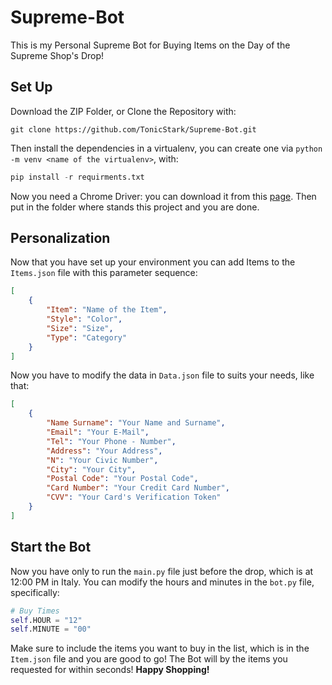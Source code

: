 # Supreme-Bot
This is my Personal Supreme Bot for Buying Items on the Day of the Supreme Shop's Drop!

## Set Up
Download the ZIP Folder, or Clone the Repository with:
```
git clone https://github.com/TonicStark/Supreme-Bot.git
```

Then install the dependencies in a virtualenv, you can create one via `python -m venv <name of the virtualenv>`, with:
```python
pip install -r requirments.txt
```

Now you need a Chrome Driver: you can download it from this [page](https://chromedriver.chromium.org/downloads). Then put in the folder where stands this project and you are done.

## Personalization
Now that you have set up your environment you can add Items to the `Items.json` file with this parameter sequence:

```json
[
    {
        "Item": "Name of the Item",
        "Style": "Color",
        "Size": "Size",
        "Type": "Category"
    }
]
```

Now you have to modify the data in `Data.json` file to suits your needs, like that:

```json
[
    {
        "Name Surname": "Your Name and Surname",
        "Email": "Your E-Mail",
        "Tel": "Your Phone - Number",
        "Address": "Your Address",
        "N": "Your Civic Number",
        "City": "Your City",
        "Postal Code": "Your Postal Code",
        "Card Number": "Your Credit Card Number",
        "CVV": "Your Card's Verification Token"
    }
]
```

## Start the Bot
Now you have only to run the `main.py` file just before the drop, which is at 12:00 PM in Italy. You can modify the hours and minutes in the `bot.py` file, specifically:
```python
# Buy Times
self.HOUR = "12"
self.MINUTE = "00"
```
Make sure to include the items you want to buy in the list, which is in the `Item.json` file and you are good to go! The Bot will by the items you requested for within seconds! **Happy Shopping!**